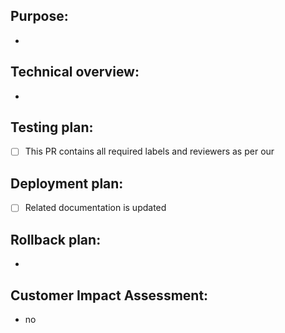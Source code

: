 ## Purpose:
- 

## Technical overview:
- 

## Testing plan:
- [ ] This PR contains all required labels and reviewers as per our

## Deployment plan:
- [ ] Related documentation is updated

## Rollback plan:
-

## Customer Impact Assessment:
- no
